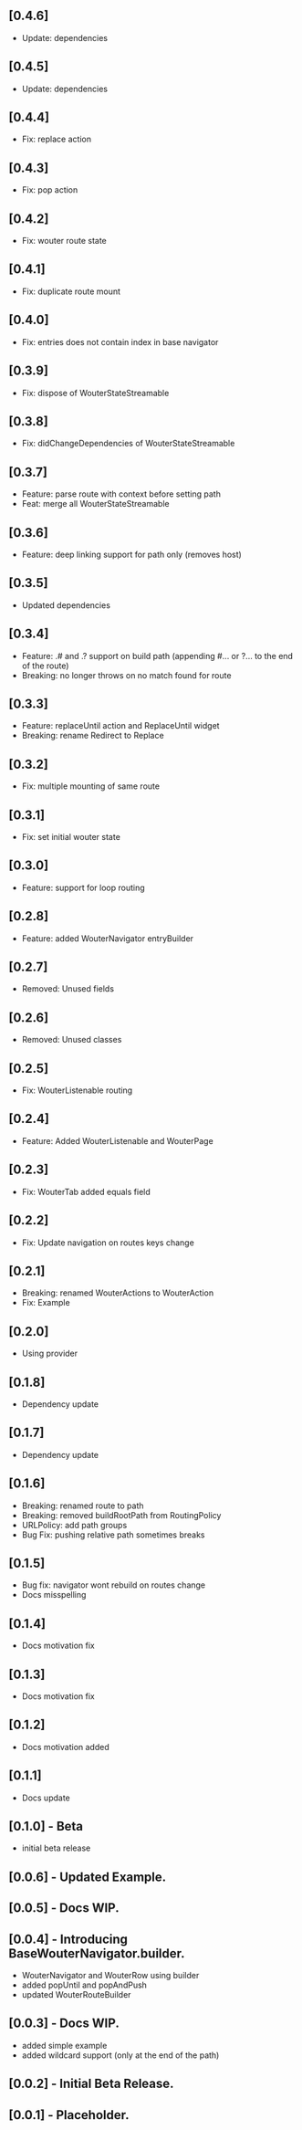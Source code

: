 ## [0.4.6]
- Update: dependencies

## [0.4.5]
- Update: dependencies

## [0.4.4]
- Fix: replace action

## [0.4.3]
- Fix: pop action

## [0.4.2]
- Fix: wouter route state

## [0.4.1]
- Fix: duplicate route mount

## [0.4.0]
- Fix: entries does not contain index in base navigator

## [0.3.9]
- Fix: dispose of WouterStateStreamable

## [0.3.8]
- Fix: didChangeDependencies of WouterStateStreamable

## [0.3.7]
- Feature: parse route with context before setting path
- Feat: merge all WouterStateStreamable

## [0.3.6]
- Feature: deep linking support for path only (removes host)

## [0.3.5]
- Updated dependencies

## [0.3.4]
- Feature: .# and .? support on build path (appending #... or ?... to the end of the route)
- Breaking: no longer throws on no match found for route

## [0.3.3]
- Feature: replaceUntil action and ReplaceUntil widget
- Breaking: rename Redirect to Replace 

## [0.3.2]
- Fix: multiple mounting of same route

## [0.3.1]
- Fix: set initial wouter state

## [0.3.0]
- Feature: support for loop routing

## [0.2.8]
- Feature: added WouterNavigator entryBuilder

## [0.2.7]
- Removed: Unused fields

## [0.2.6]
- Removed: Unused classes

## [0.2.5]
- Fix: WouterListenable routing

## [0.2.4]
- Feature: Added WouterListenable and WouterPage

## [0.2.3]
- Fix: WouterTab added equals field

## [0.2.2]
- Fix: Update navigation on routes keys change

## [0.2.1]
- Breaking: renamed WouterActions to WouterAction
- Fix: Example

## [0.2.0]
- Using provider

## [0.1.8]
- Dependency update

## [0.1.7]
- Dependency update

## [0.1.6]
- Breaking: renamed route to path
- Breaking: removed buildRootPath from RoutingPolicy
- URLPolicy: add path groups
- Bug Fix: pushing relative path sometimes breaks

## [0.1.5]
- Bug fix: navigator wont rebuild on routes change
- Docs misspelling

## [0.1.4]
- Docs motivation fix

## [0.1.3]
- Docs motivation fix

## [0.1.2]
- Docs motivation added

## [0.1.1]
- Docs update

## [0.1.0] - Beta
- initial beta release

## [0.0.6] - Updated Example.

## [0.0.5] - Docs WIP.

## [0.0.4] - Introducing BaseWouterNavigator.builder.
- WouterNavigator and WouterRow using builder
- added popUntil and popAndPush
- updated WouterRouteBuilder

## [0.0.3] - Docs WIP.
- added simple example
- added wildcard support (only at the end of the path)

## [0.0.2] - Initial Beta Release.

## [0.0.1] - Placeholder.
